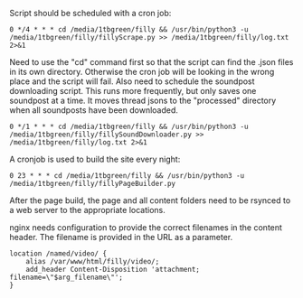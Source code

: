 Script should be scheduled with a cron job:

```commandline
0 */4 * * * cd /media/1tbgreen/filly && /usr/bin/python3 -u /media/1tbgreen/filly/fillyScrape.py >> /media/1tbgreen/filly/log.txt 2>&1
```

Need to use the "cd" command first so that the script can find the .json files in its own directory. Otherwise the cron job will be looking in the wrong place and the script will fail.
Also need to schedule the soundpost downloading script. This runs more frequently, but only saves one soundpost at a time. It moves thread jsons to the "processed" directory when all soundposts have been downloaded.

```commandline
0 */1 * * * cd /media/1tbgreen/filly && /usr/bin/python3 -u /media/1tbgreen/filly/fillySoundDownloader.py >> /media/1tbgreen/filly/log.txt 2>&1
```

A cronjob is used to build the site every night:

```commandline
0 23 * * * cd /media/1tbgreen/filly && /usr/bin/python3 -u /media/1tbgreen/filly/fillyPageBuilder.py
```

After the page build, the page and all content folders need to be rsynced to a web server to the appropriate locations.

nginx needs configuration to provide the correct filenames in the content header. The filename is provided in the URL as a parameter.

```commandline
location /named/video/ {
    alias /var/www/html/filly/video/;
    add_header Content-Disposition 'attachment; filename=\"$arg_filename\"';
}
```
